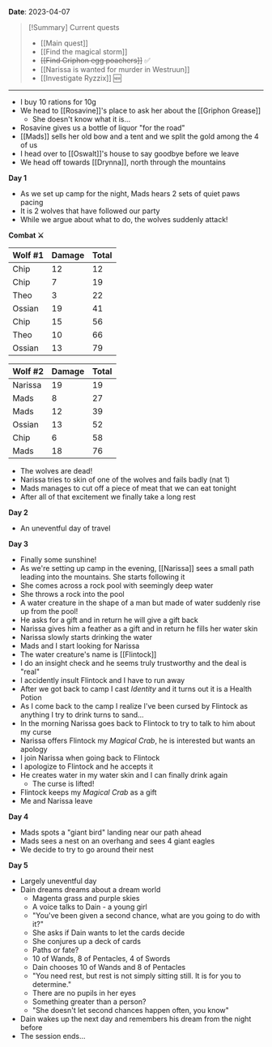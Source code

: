 **Date**: 2023-04-07

> [!Summary] Current quests
> - [[Main quest]]
> - [[Find the magical storm]]
> - ~~[[Find Griphon egg poachers]]~~ ✅
> - [[Narissa is wanted for murder in Westruun]]
> - [[Investigate Ryzzix]] 🆕

---
- I buy 10 rations for 10g
- We head to [[Rosavine]]'s place to ask her about the [[Griphon Grease]]
	- She doesn't know what it is...
- Rosavine gives us a bottle of liquor "for the road"
- [[Mads]] sells her old bow and a tent and we split the gold among the 4 of us
- I head over to [[Oswalt]]'s house to say goodbye before we leave
- We head off towards [[Drynna]], north through the mountains

**Day 1**
- As we set up camp for the night, Mads hears 2 sets of quiet paws pacing
- It is 2 wolves that have followed our party
- While we argue about what to do, the wolves suddenly attack!
  
**Combat ⚔**

| Wolf #1 | Damage | Total |
| ------- | ------ | ----- |
| Chip    | 12     | 12    |
| Chip    | 7      | 19    |
| Theo    | 3      | 22    |
| Ossian  | 19     | 41    |
| Chip    | 15     | 56    |
| Theo    | 10     | 66    |
| Ossian  | 13     | 79    |

| Wolf #2 | Damage | Total |
| ------- | ------ | ----- |
| Narissa | 19     | 19    |
| Mads    | 8      | 27    |
| Mads    | 12     | 39    |
| Ossian  | 13     | 52    |
| Chip    | 6      | 58    |
| Mads    | 18     | 76    |
* The wolves are dead!
* Narissa tries to skin of one of the wolves and fails badly (nat 1)
* Mads manages to cut off a piece of meat that we can eat tonight
* After all of that excitement we finally take a long rest

**Day 2**
- An uneventful day of travel

**Day 3**
- Finally some sunshine!
- As we're setting up camp in the evening, [[Narissa]] sees a small path leading into the mountains. She starts following it
- She comes across a rock pool with seemingly deep water
- She throws a rock into the pool
- A water creature in the shape of a man but made of water suddenly rise up from the pool!
- He asks for a gift and in return he will give a gift back
- Narissa gives him a feather as a gift and in return he fills her water skin
- Narissa slowly starts drinking the water
- Mads and I start looking for Narissa
- The water creature's name is [[Flintock]]
- I do an insight check and he seems truly trustworthy and the deal is "real"
- I accidently insult Flintock and I have to run away
- After we got back to camp I cast _Identity_ and it turns out it is a Health Potion
- As I come back to the camp I realize I've been cursed by Flintock as anything I try to drink turns to sand...
- In the morning Narissa goes back to Flintock to try to talk to him about my curse
- Narissa offers Flintock my _Magical Crab_, he is interested but wants an apology
- I join Narissa when going back to Flintock
- I apologize to Flintock and he accepts it
- He creates water in my water skin and I can finally drink again
	- The curse is lifted!
- Flintock keeps my _Magical Crab_ as a gift
- Me and Narissa leave

**Day 4**
- Mads spots a "giant bird" landing near our path ahead
- Mads sees a nest on an overhang and sees 4 giant eagles
- We decide to try to go around their nest

**Day 5**
- Largely uneventful day
- Dain dreams dreams about a dream world
	- Magenta grass and purple skies
	- A voice talks to Dain - a young girl
	- "You've been given a second chance, what are you going to do with it?"
	- She asks if Dain wants to let the cards decide
	- She conjures up a deck of cards
	- Paths or fate?
	- 10 of Wands, 8 of Pentacles, 4 of Swords
	- Dain chooses 10 of Wands and 8 of Pentacles
	- "You need rest, but rest is not simply sitting still. It is for you to determine."
	- There are no pupils in her eyes
	- Something greater than a person?
	- "She doesn't let second chances happen often, you know"
- Dain wakes up the next day and remembers his dream from the night before
- The session ends...